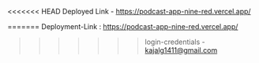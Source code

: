 <<<<<<< HEAD
Deployed Link - https://podcast-app-nine-red.vercel.app/

=======
Deployment-Link : https://podcast-app-nine-red.vercel.app/
>>>>>>> login-credentials - kajalg1411@gmail.com
